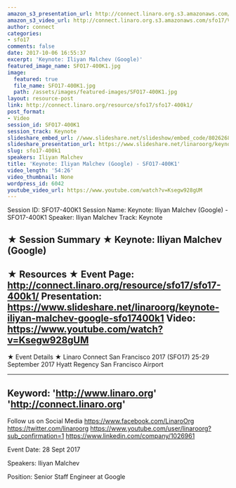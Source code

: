 ```yaml
---
amazon_s3_presentation_url: http://connect.linaro.org.s3.amazonaws.com/sfo17/Presentations/SFO17-400K1-Project-Treble.pdf
amazon_s3_video_url: http://connect.linaro.org.s3.amazonaws.com/sfo17/Videos/Google%2527s%20Project%20Treble%20Update%20%257C%20Internet%20in%2010yrs%20%2526%20Hardware%20is%20the%20Next%20Innovation%20Layer%20%2523SFO17.mp4
author: connect
categories:
- sfo17
comments: false
date: 2017-10-06 16:55:37
excerpt: 'Keynote: Iliyan Malchev (Google)'
featured_image_name: SFO17-400K1.jpg
image:
  featured: true
  file_name: SFO17-400K1.jpg
  path: /assets/images/featured-images/SFO17-400K1.jpg
layout: resource-post
link: http://connect.linaro.org/resource/sfo17/sfo17-400k1/
post_format:
- Video
session_id: SFO17-400K1
session_track: Keynote
slideshare_embed_url: //www.slideshare.net/slideshow/embed_code/80262688
slideshare_presentation_url: https://www.slideshare.net/linaroorg/keynote-iliyan-malchev-google-sfo17400k1
slug: sfo17-400k1
speakers: Iliyan Malchev
title: 'Keynote: Iliyan Malchev (Google) - SFO17-400K1'
video_length: '54:26'
video_thumbnail: None
wordpress_id: 6042
youtube_video_url: https://www.youtube.com/watch?v=Ksegw928gUM
---
```


Session ID: SFO17-400K1
Session Name: Keynote: Iliyan Malchev (Google) - SFO17-400K1
Speaker: Iliyan Malchev
Track: Keynote

★ Session Summary ★
Keynote: Iliyan Malchev (Google)
---------------------------------------------------
★ Resources ★
Event Page: http://connect.linaro.org/resource/sfo17/sfo17-400k1/
Presentation: https://www.slideshare.net/linaroorg/keynote-iliyan-malchev-google-sfo17400k1
Video: https://www.youtube.com/watch?v=Ksegw928gUM
---------------------------------------------------

★ Event Details ★
Linaro Connect San Francisco 2017 (SFO17)
25-29 September 2017
Hyatt Regency San Francisco Airport

---------------------------------------------------
Keyword:
'http://www.linaro.org'
'http://connect.linaro.org'
---------------------------------------------------
Follow us on Social Media
https://www.facebook.com/LinaroOrg
https://twitter.com/linaroorg
https://www.youtube.com/user/linaroorg?sub_confirmation=1
https://www.linkedin.com/company/1026961

Event Date: 28 Sept 2017

Speakers: Iliyan Malchev

Position: Senior Staff Engineer at Google